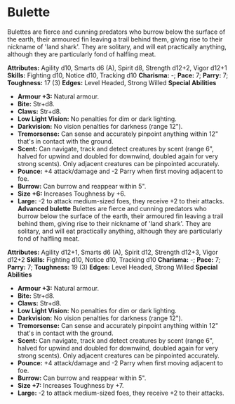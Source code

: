 # Bulette

Bulettes are fierce and cunning predators who burrow below the
surface of the earth, their armoured fin leaving a trail behind them,
giving rise to their nickname of 'land shark'. They are solitary, and
will eat practically anything, although they are particularly fond of
halfling meat.

**Attributes:** Agility d10, Smarts d6 (A), Spirit d8, Strength d12+2,
Vigor d12+1
**Skills:** Fighting d10, Notice d10, Tracking d10
**Charisma:** -; **Pace:** 7; **Parry:** 7; **Toughness:** 17 (3)
**Edges:** Level Headed, Strong Willed
**Special Abilities**

- **Armour +3:** Natural armour.
- **Bite:** Str+d8.
- **Claws:** Str+d8.
- **Low Light Vision:** No penalties for dim or dark lighting.
- **Darkvision:** No vision penalties for darkness (range 12").
- **Tremorsense:** Can sense and accurately pinpoint anything within
12" that's in contact with the ground.
- **Scent:** Can navigate, track and detect creatures by scent (range
6", halved for upwind and doubled for downwind, doubled again for very
strong scents). Only adjacent creatures can be pinpointed accurately.
- **Pounce:** +4 attack/damage and -2 Parry when first moving adjacent
to foe.
- **Burrow:** Can burrow and reappear within 5".
- **Size +6:** Increases Toughness by +6.
- **Large:** -2 to attack medium-sized foes, they receive +2 to their
attacks.
**Advanced bulette**
Bulettes are fierce and cunning predators who burrow below the
surface of the earth, their armoured fin leaving a trail behind them,
giving rise to their nickname of 'land shark'. They are solitary, and
will eat practically anything, although they are particularly fond of
halfling meat.

**Attributes:** Agility d12+1, Smarts d6 (A), Spirit d12, Strength
d12+3, Vigor d12+2
**Skills:** Fighting d10, Notice d10, Tracking d10
**Charisma:** -; **Pace:** 7; **Parry:** 7; **Toughness:** 19 (3)
**Edges:** Level Headed, Strong Willed
**Special Abilities**

- **Armour +3:** Natural armour.
- **Bite:** Str+d8.
- **Claws:** Str+d8.
- **Low Light Vision:** No penalties for dim or dark lighting.
- **Darkvision:** No vision penalties for darkness (range 12").
- **Tremorsense:** Can sense and accurately pinpoint anything within
12" that's in contact with the ground.
- **Scent:** Can navigate, track and detect creatures by scent (range
6", halved for upwind and doubled for downwind, doubled again for very
strong scents). Only adjacent creatures can be pinpointed accurately.
- **Pounce:** +4 attack/damage and -2 Parry when first moving adjacent
to foe.
- **Burrow:** Can burrow and reappear within 5".
- **Size +7:** Increases Toughness by +7.
- **Large:** -2 to attack medium-sized foes, they receive +2 to their
attacks.
